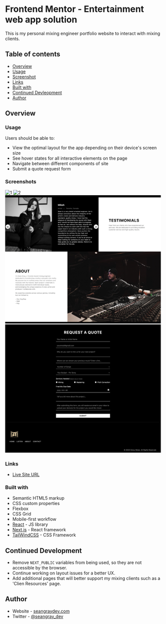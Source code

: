# Frontend Mentor - Entertainment web app solution

This is my personal mixing engineer portfolio website to interact with mixing clients.

## Table of contents

- [Overview](#overview)
- [Usage](#usage)
- [Screenshot](#screenshot)
- [Links](#links)
- [Built with](#built-with)
- [Continued Devleopment](#continued-devleopment)
- [Author](#author)

## Overview

### Usage

Users should be able to:

- View the optimal layout for the app depending on their device's screen size
- See hover states for all interactive elements on the page
- Navigate between different components of site
- Submit a quote request form

### Screenshots

![1](<./public/assets/images/screenshots/www.gravymixes.com_%20(1).png>)
![2](<./public/assets/images/screenshots/www.gravymixes.com_%20(2).png>)
![3](<./public/assets/images/screenshots/www.gravymixes.com_%20(3).png>)
![4](<./public/assets/images/screenshots/www.gravymixes.com_%20(4).png>)

### Links

- [Live Site URL](https://www.gravymixes.com)

### Built with

- Semantic HTML5 markup
- CSS custom properties
- Flexbox
- CSS Grid
- Mobile-first workflow
- [React](https://reactjs.org/) - JS library
- [Next.js](https://nextjs.org/) - React framework
- [TailWindCSS](https://tailwindcss.com/) - CSS Framework

## Continued Development

- Remove `NEXT_PUBLIC` variables from being used, so they are not accessible by the browser.
- Continue working on layout issues for a better UX.
- Add additional pages that will better support my mixing clients such as a 'Clien Resources' page.

## Author

- Website - [seangraydev.com](https://www.seangraydev.com)
- Twitter - [@seangray_dev](https://www.twitter.com/seangray_dev)
